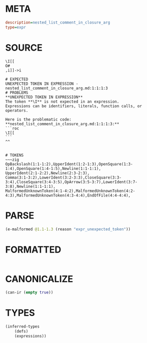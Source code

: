 # META
~~~ini
description=nested_list_comment_in_closure_arg
type=expr
~~~
# SOURCE
~~~roc
\I[[
O#
,i]]->i
~~~
~~~
# EXPECTED
UNEXPECTED TOKEN IN EXPRESSION - nested_list_comment_in_closure_arg.md:1:1:1:3
# PROBLEMS
**UNEXPECTED TOKEN IN EXPRESSION**
The token **\I** is not expected in an expression.
Expressions can be identifiers, literals, function calls, or operators.

Here is the problematic code:
**nested_list_comment_in_closure_arg.md:1:1:1:3:**
```roc
\I[[
```
^^


# TOKENS
~~~zig
OpBackslash(1:1-1:2),UpperIdent(1:2-1:3),OpenSquare(1:3-1:4),OpenSquare(1:4-1:5),Newline(1:1-1:1),
UpperIdent(2:1-2:2),Newline(2:3-2:3),
Comma(3:1-3:2),LowerIdent(3:2-3:3),CloseSquare(3:3-3:4),CloseSquare(3:4-3:5),OpArrow(3:5-3:7),LowerIdent(3:7-3:8),Newline(1:1-1:1),
MalformedUnknownToken(4:1-4:2),MalformedUnknownToken(4:2-4:3),MalformedUnknownToken(4:3-4:4),EndOfFile(4:4-4:4),
~~~
# PARSE
~~~clojure
(e-malformed @1.1-1.3 (reason "expr_unexpected_token"))
~~~
# FORMATTED
~~~roc

~~~
# CANONICALIZE
~~~clojure
(can-ir (empty true))
~~~
# TYPES
~~~clojure
(inferred-types
	(defs)
	(expressions))
~~~
